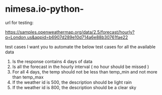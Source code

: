 # nimesa.io-python-
url for testing:

https://samples.openweathermap.org/data/2.5/forecast/hourly?q=London,us&appid=b6907d289e10d714a6e88b30761fae22


test cases
I want you to automate the below test cases for all the available data
1. Is the response contains 4 days of data
2. Is all the forecast in the hourly interval ( no hour should be missed )
3. For all 4 days, the temp should not be less than temp_min and not more than temp_max
4. If the weather id is 500, the description should be light rain
5. If the weather id is 800, the description should be a clear sky

